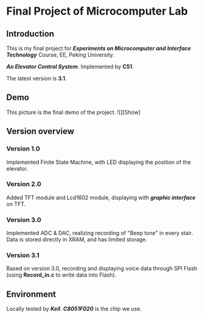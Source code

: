 # Final Project of Microcomputer Lab

## Introduction
This is my final project for ___Experiments on Microcomputer and Interface Technology___ Course, EE, Peking University.

___An Elevator Control System___.
Implemented by __C51__.

The latest version is __3.1__.

## Demo
This picture is the final demo of the project.
![][Show]

## Version overview

### Version 1.0
Implemented Finite State Machine, with LED displaying the position of the elevator.

### Version 2.0
Added TFT module and Lcd1602 module, displaying with ___graphic interface___ on TFT.

### Version 3.0
Implemented ADC & DAC, realizing recording of "Beep tone" in every stair. Data is stored directly in XRAM, and has limited storage.

### Version 3.1
Based on version 3.0, recording and displaying voice data through SPI Flash (using __Record_in.c__ to write data into Flash).

## Environment
Locally tested by ___Keil___. ___C8051F020___ is the chip we use.